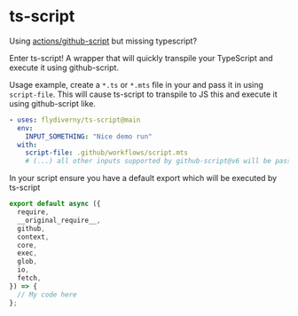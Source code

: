 # ts-script

Using [actions/github-script](https://github.com/actions/github-script) but missing typescript?

Enter ts-script! A wrapper that will quickly transpile your TypeScript and execute it using github-script.

Usage example, create a `*.ts` or `*.mts` file in your and pass it in using `script-file`.
This will cause ts-script to transpile to JS this and execute it using github-script like.

```yaml
- uses: flydiverny/ts-script@main
  env:
    INPUT_SOMETHING: "Nice demo run"
  with:
    script-file: .github/workflows/script.mts
    # (...) all other inputs supported by github-script@v6 will be passed thru
```

In your script ensure you have a default export which will be executed by ts-script

```ts
export default async ({
  require,
  __original_require__,
  github,
  context,
  core,
  exec,
  glob,
  io,
  fetch,
}) => {
  // My code here
};
```
